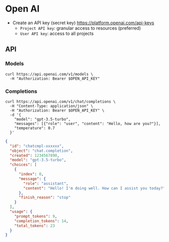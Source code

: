 # Open AI

- Create an API key (secret key) <https://platform.openai.com/api-keys>
  - `Project API key`: granular access to resources (preferred)
  - `User API key`: access to all projects

## API

### Models

```shell
curl https://api.openai.com/v1/models \
  -H "Authorization: Bearer $OPEN_API_KEY"
```

### Completions

```shell
curl https://api.openai.com/v1/chat/completions \
  -H "Content-Type: application/json" \
  -H "Authorization: Bearer $OPEN_API_KEY" \
  -d '{
    "model": "gpt-3.5-turbo",
    "messages": [{"role": "user", "content": "Hello, how are you?"}],
    "temperature": 0.7
  }'
```

```json
{
  "id": "chatcmpl-xxxxxx",
  "object": "chat.completion",
  "created": 1234567890,
  "model": "gpt-3.5-turbo",
  "choices": [
    {
      "index": 0,
      "message": {
        "role": "assistant",
        "content": "Hello! I'm doing well. How can I assist you today?"
      },
      "finish_reason": "stop"
    }
  ],
  "usage": {
    "prompt_tokens": 9,
    "completion_tokens": 14,
    "total_tokens": 23
  }
}
```

